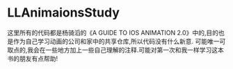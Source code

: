 # LLAnimaionsStudy

这里所有的代码都是杨骑滔的《A GUIDE TO IOS ANIMATION 2.0》中的,目的也是作为自己学习动画的公司和家中的共享仓库,所以代码没有什么新意.
可能唯一可取点的,我会在一些地方加上一些自己理解的注释.可能对第一次和我一样学习这本书的朋友有点帮助!
